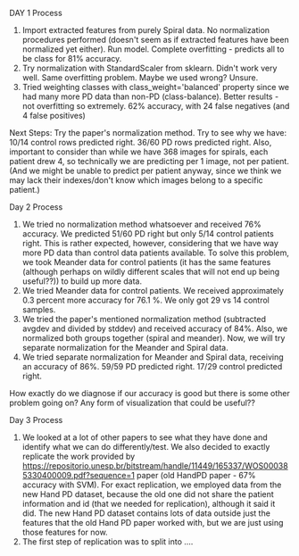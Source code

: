 DAY 1 Process
1. Import extracted features from purely Spiral data. No normalization procedures performed (doesn't seem as if extracted features have been normalized yet either). Run model. Complete overfitting - predicts all to be class for 81% accuracy.
2. Try normalization with StandardScaler from sklearn. Didn't work very well. Same overfitting problem. Maybe we used wrong? Unsure.
3. Tried weighting classes with class_weight='balanced' property since we had many more PD data than non-PD (class-balance). Better results - not overfitting so extremely. 62% accuracy, with 24 false negatives (and 4 false positives)

Next Steps: Try the paper's normalization method. Try to see why we have: 10/14 control rows predicted right. 36/60 PD rows predicted right. Also, important to consider than while we have 368 images for spirals, each patient drew 4, so technically we are predicting per 1 image, not per patient. (And we might be unable to predict per patient anyway, since we think we may lack their indexes/don't know which images belong to a specific patient.)



Day 2 Process
1. We tried no normalization method whatsoever and received 76% accuracy. We predicted 51/60 PD right but only 5/14 control patients right. This is rather expected, however, considering that we have way more PD data than control data patients available. To solve this problem, we took Meander data for control patients (it has the same features (although perhaps on wildly different scales that will not end up being useful??)) to build up more data.
2. We tried Meander data for control patients. We received approximately 0.3 percent more accuracy for 76.1 %. We only got 29 vs 14 control samples.
3. We tried the paper's mentioned normalization method (subtracted avgdev and divided by stddev) and received accuracy of 84%. Also, we normalized both groups together (spiral and meander). Now, we will try separate normalization for the Meander and Spiral data.
4. We tried separate normalization for Meander and Spiral data, receiving an accuracy of 86%. 59/59 PD predicted right. 17/29 control predicted right.


How exactly do we diagnose if our accuracy is good but there is some other problem going on? Any form of visualization that could be useful??


Day 3 Process
1. We looked at a lot of other papers to see what they have done and identify what we can do differently/test. We also decided to exactly replicate the work provided by https://repositorio.unesp.br/bitstream/handle/11449/165337/WOS000385330400009.pdf?sequence=1 paper (old HandPD paper - 67% accuracy with SVM). For exact replication, we employed data from the new Hand PD dataset, because the old one did not share the patient information and id (that we needed for replication), although it said it did. The new Hand PD dataset contains lots of data outside just the features that the old Hand PD paper worked with, but we are just using those features for now.
2. The first step of replication was to split into .... 
